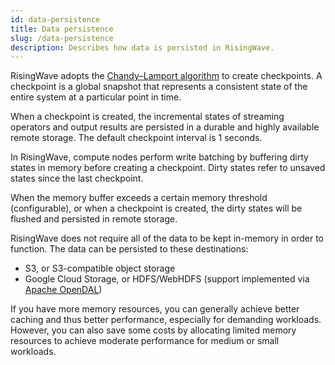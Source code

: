 ```yaml
---
id: data-persistence
title: Data persistence
slug: /data-persistence
description: Describes how data is persisted in RisingWave.
---
```

<head>
  <link rel="canonical" href="https://docs.risingwave.com/docs/current/data-persistence/" />
</head>

RisingWave adopts the [Chandy–Lamport algorithm](https://en.wikipedia.org/wiki/Chandy%E2%80%93Lamport_algorithm) to create checkpoints. A checkpoint is a global snapshot that represents a consistent state of the entire system at a particular point in time.

When a checkpoint is created, the incremental states of streaming operators and output results are persisted in a durable and highly available remote storage. The default checkpoint interval is 1 seconds.

In RisingWave, compute nodes perform write batching by buffering dirty states in memory before creating a checkpoint. Dirty states refer to unsaved states since the last checkpoint.

When the memory buffer exceeds a certain memory threshold (configurable), or when a checkpoint is created, the dirty states will be flushed and persisted in remote storage.

RisingWave does not require all of the data to be kept in-memory in order to function. The data can be persisted to these destinations:

- S3, or S3-compatible object storage
- Google Cloud Storage, or HDFS/WebHDFS (support implemented via [Apache OpenDAL](https://github.com/apache/incubator-opendal))

If you have more memory resources, you can generally achieve better caching and thus better performance, especially for demanding workloads. However, you can also save some costs by allocating limited memory resources to achieve moderate performance for medium or small workloads.
